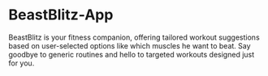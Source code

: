 # BeastBlitz-App
BeastBlitz is your fitness companion, offering tailored workout suggestions based on user-selected options like which muscles he want to beat. Say goodbye to generic routines and hello to targeted workouts designed just for you.
